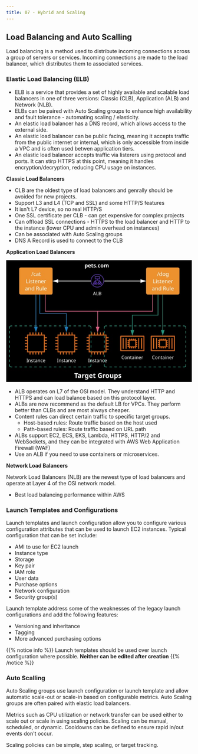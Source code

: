 ```yaml
---
title: 07 - Hybrid and Scaling
---
```


## Load Balancing and Auto Scalling

Load balancing is a method used to distribute incoming connections across a group of servers or services. Incoming connections are made to the load balancer, which distributes them to associated services.

### Elastic Load Balancing (ELB)

* ELB is a service that provides a set of highly available and scalable load balancers in one of three versions: Classic (CLB), Application (ALB) and Network (NLB).
* ELBs can be paired with Auto Scaling groups to enhance high availability and fault tolerance - automating scaling / elasticity.
* An elastic load balancer has a DNS record, which allows access to the external side.
* An elastic load balancer can be public facing, meaning it accepts traffic from the public internet or internal, which is only accessible from inside a VPC and is often used betwen application tiers.
* An elastic load balancer accepts traffic via listerers using protocol and ports. It can stirp HTTPS at this point, meaning it handles encryption/decryption, reducing CPU usage on instances.


**Classic Load Balancers**

* CLB are the oldest type of load balancers and genrally should be avoided for new projects.
* Support L3 and L4 (TCP and SSL) and some HTTP/S features
* It isn't L7 device, so no real HTTP/S
* One SSL certificate per CLB - can get expensive for complex projects
* Can offload SSL connections - HTTPS to the load balancer and HTTP to the instance (lower CPU and admin overhead on instances)
* Can be associated with Auto Scaling groups
* DNS A Record is used to connect to the CLB

**Application Load Balancers**

![Application Load Balancers](/images/AWS_Certified_Solutions_Architect/Hybrid-Scaling-ALB.jpg)

* ALB operates on L7 of the OSI model. They understand HTTP and HTTPS and can load balance based on this protocol layer.
* ALBs are now recommend as the default LB for VPCs. They perform better than CLBs and are most always cheaper.
* Content rules can direct certain traffic to specific target groups.
  * Host-based rules: Route traffic based on the host used
  * Path-based rules: Route traffic based on URL path
* ALBs support EC2, ECS, EKS, Lambda, HTTPS, HTTP/2 and WebSockets, and they can be integrated with AWS Web Application Firewall (WAF)
* Use an ALB if you need to use containers or microservices.

**Network Load Balancers**

Network Load Balancers (NLB) are the newest type of load balancers and operate at Layer 4 of the OSI network model.

* Best load balancing performance within AWS





### Launch Templates and Configurations

Launch templates and launch configuration allow you to configure various configuration attributes that can be used to launch EC2 instances. Typical configuration that can be set include:

* AMI to use for EC2 launch
* Instance type
* Storage
* Key pair
* IAM role
* User data
* Purchase options
* Network configuration
* Security group(s)

Launch template address some of the weaknesses of the legacy launch configurations and add the following features:

* Versioning and inheritance
* Tagging
* More advanced purchasing options


{{% notice info %}}
Launch templates should be used over launch configuration where possible. **Neither can be edited after creation**
{{% /notice %}}


### Auto Scalling

Auto Scaling groups use launch configuration or launch template and allow automatic scale-out or scale-in based on configurable metrics. Auto Scaling groups are often paired with elastic load balancers.

Metrics such as CPU utilization or network transfer can be used either to scale out or scale in using scaling policies. Scaling can be manual, scheduled, or dynamic. Cooldowns can be defined to ensure rapid in/out events don't occur.

Scaling policies can be simple, step scaling, or target tracking.



